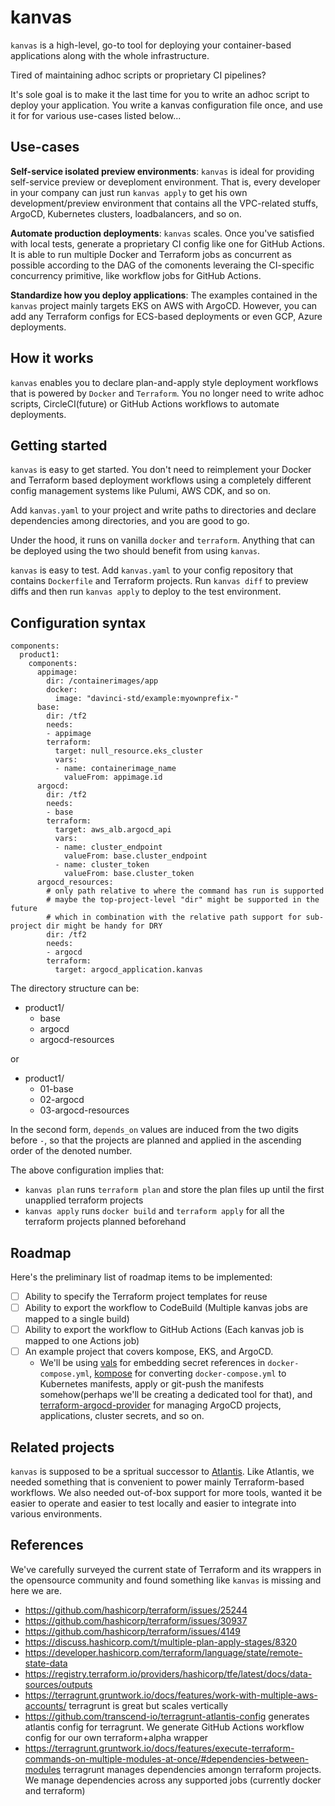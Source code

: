 # kanvas

`kanvas` is a high-level, go-to tool for deploying your container-based applications along with the whole infrastructure.

Tired of maintaining adhoc scripts or proprietary CI pipelines?

It's sole goal is to make it the last time for you to write an adhoc script to deploy your application. You write a kanvas configuration file once, and use it for for various use-cases listed below...

## Use-cases

**Self-service isolated preview environments**: `kanvas` is ideal for providing self-service preview or deveploment environment. That is, every developer in your company can just run `kanvas apply` to get his own development/preview environment that contains all the VPC-related stuffs, ArgoCD, Kubernetes clusters, loadbalancers, and so on.

**Automate production deployments**: `kanvas` scales. Once you've satisfied with local tests, generate a proprietary CI config like one for GitHub Actions. It is able to run multiple Docker and Terraform jobs as concurrent as possible according to the DAG of the comonents leveraing the CI-specific concurrency primitive, like workflow jobs for GitHub Actions.

**Standardize how you deploy applications**: The examples contained in the `kanvas` project mainly targets EKS on AWS with ArgoCD. However, you can add any Terraform configs for ECS-based deployments or even GCP, Azure deployments.

## How it works

 `kanvas` enables you to declare plan-and-apply style deployment workflows that is powered by `Docker` and `Terraform`. You no longer need to write adhoc scripts, CircleCI(future) or GitHub Actions workflows to automate deployments.

## Getting started

`kanvas` is easy to get started. You don't need to reimplement your Docker and Terraform based deployment workflows using a completely different config management systems like Pulumi, AWS CDK, and so on.

Add `kanvas.yaml` to your project and write paths to directories and declare dependencies among directories, and you are good to go.

Under the hood, it runs on vanilla `docker` and `terraform`. Anything that can be deployed using the two should benefit from using `kanvas`.

`kanvas` is easy to test. Add `kanvas.yaml` to your config repository that contains `Dockerfile` and Terraform projects. Run `kanvas diff` to preview diffs and then run `kanvas apply` to deploy to the test environment.

## Configuration syntax

```
components:
  product1:
    components:
      appimage:
        dir: /containerimages/app
        docker:
          image: "davinci-std/example:myownprefix-"
      base:
        dir: /tf2
        needs:
        - appimage
        terraform:
          target: null_resource.eks_cluster
          vars:
          - name: containerimage_name
            valueFrom: appimage.id
      argocd:
        dir: /tf2
        needs:
        - base
        terraform:
          target: aws_alb.argocd_api
          vars:
          - name: cluster_endpoint
            valueFrom: base.cluster_endpoint
          - name: cluster_token
            valueFrom: base.cluster_token
      argocd_resources:
        # only path relative to where the command has run is supported
        # maybe the top-project-level "dir" might be supported in the future
        # which in combination with the relative path support for sub-project dir might be handy for DRY
        dir: /tf2
        needs:
        - argocd
        terraform:
          target: argocd_application.kanvas
```

The directory structure can be:

- product1/
  - base
  - argocd
  - argocd-resources

or

- product1/
  - 01-base
  - 02-argocd
  - 03-argocd-resources

In the second form, `depends_on` values are induced from the two digits before `-`, so that the projects are planned and applied in the ascending order of the denoted number.

The above configuration implies that:

- `kanvas plan` runs `terraform plan` and store the plan files up until the first unapplied terraform projects
- `kanvas apply` runs `docker build` and `terraform apply` for all the terraform projects planned beforehand

## Roadmap

Here's the preliminary list of roadmap items to be implemented:

- [ ] Ability to specify the Terraform project templates for reuse
- [ ] Ability to export the workflow to CodeBuild (Multiple kanvas jobs are mapped to a single build)
- [ ] Ability to export the workflow to GitHub Actions (Each kanvas job is mapped to one Actions job)
- [ ] An example project that covers kompose, EKS, and ArgoCD.
  - We'll be using [vals](https://github.com/helmfile/vals) for embedding secret references in `docker-compose.yml`, [kompose](https://kompose.io/) for converting `docker-compose.yml` to Kubernetes manifests, apply or git-push the manifests somehow(perhaps we'll be creating a dedicated tool for that), and [terraform-argocd-provider](https://github.com/oboukili/terraform-provider-argocd) for managing ArgoCD projects, applications, cluster secrets, and so on.

## Related projects

`kanvas` is supposed to be a spritual successor to [Atlantis](https://github.com/runatlantis/atlantis). Like Atlantis, we needed something that is convenient to power mainly Terraform-based workflows. We also needed out-of-box support for more tools, wanted it be easier to operate and easier to test locally and easier to integrate into various environments.

## References

We've carefully surveyed the current state of Terraform and its wrappers in the opensource community and found something like `kanvas` is missing and here we are.

- https://github.com/hashicorp/terraform/issues/25244
- https://github.com/hashicorp/terraform/issues/30937
- https://github.com/hashicorp/terraform/issues/4149
- https://discuss.hashicorp.com/t/multiple-plan-apply-stages/8320
- https://developer.hashicorp.com/terraform/language/state/remote-state-data
- https://registry.terraform.io/providers/hashicorp/tfe/latest/docs/data-sources/outputs
- https://terragrunt.gruntwork.io/docs/features/work-with-multiple-aws-accounts/ terragrunt is great but scales vertically
- https://github.com/transcend-io/terragrunt-atlantis-config generates atlantis config for terragrunt. We generate GitHub Actions workflow config for our own terraform+alpha wrapper
- https://terragrunt.gruntwork.io/docs/features/execute-terraform-commands-on-multiple-modules-at-once/#dependencies-between-modules terragrunt manages dependencies amongn terraform projects. We manage dependencies across any supported jobs (currently docker and terraform)

